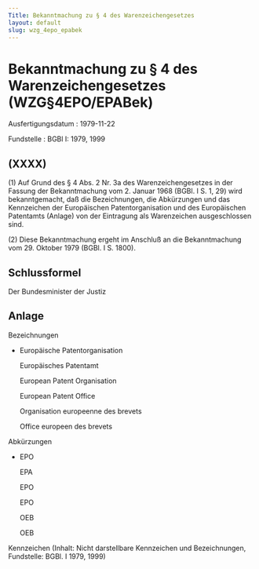 ```yaml
---
Title: Bekanntmachung zu § 4 des Warenzeichengesetzes
layout: default
slug: wzg_4epo_epabek
---
```


# Bekanntmachung zu § 4 des Warenzeichengesetzes (WZG§4EPO/EPABek)

Ausfertigungsdatum
:   1979-11-22

Fundstelle
:   BGBl I: 1979, 1999



## (XXXX)

(1) Auf Grund des § 4 Abs. 2 Nr. 3a des Warenzeichengesetzes in der
Fassung der Bekanntmachung vom 2. Januar 1968 (BGBl. I S. 1, 29) wird
bekanntgemacht, daß die Bezeichnungen, die Abkürzungen und das
Kennzeichen der Europäischen Patentorganisation und des Europäischen
Patentamts (Anlage) von der Eintragung als Warenzeichen ausgeschlossen
sind.

(2) Diese Bekanntmachung ergeht im Anschluß an die Bekanntmachung vom
29\. Oktober 1979 (BGBl. I S. 1800).


## Schlussformel

Der Bundesminister der Justiz


## Anlage

Bezeichnungen

*   Europäische Patentorganisation

    Europäisches Patentamt

    European Patent Organisation

    European Patent Office

    Organisation
    europeenne des brevets

    Office
    europeen des brevets



Abkürzungen

*   EPO

    EPA

    EPO

    EPO

    OEB

    OEB



Kennzeichen
(Inhalt: Nicht darstellbare Kennzeichen und Bezeichnungen,
Fundstelle: BGBl. I 1979, 1999)

